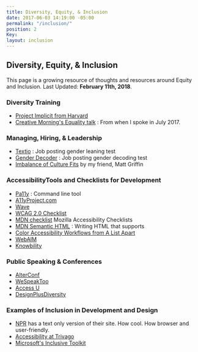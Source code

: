 ```yaml
---
title: Diversity, Equity, & Inclusion
date: 2017-06-03 14:19:00 -05:00
permalink: "/inclusion/"
position: 2
Key: 
layout: inclusion
---
```


## Diversity, Equity, & Inclusion

This page is a growing resource of thoughts and resources around Equity and Inclusion. Last Updated: **February 11th, 2018**.

### Diversity Training
- [Project Implicit from Harvard](https://implicit.harvard.edu/implicit/)
- [Creative Morning's Equality talk](https://youtu.be/5pj8E-XbRzE) : From when I spoke in July 2017.

### Managing, Hiring, & Leadership
- [Textio](https://textio.com/) : Job posting gender leaning test
- [Gender Decoder](http://gender-decoder.katmatfield.com/) : Job posting gender decoding test
- [Imbalance of Culture Fits](https://alistapart.com/article/the-imbalance-of-culture-fit) by my friend, Matt Griffin

### AccessibilityTools and Checklists for Development
- [Pa11y](https://github.com/pa11y/pa11y) : Command line tool
- [A11yProject.com](http://a11yproject.com/checklist.html)
- [Wave](http://wave.webaim.org/)
- [WCAG 2.0 Checklist](http://webaim.org/standards/wcag/checklist)
- [MDN checklist](https://developer.mozilla.org/en-US/docs/Web/Accessibility/Mobile_accessibility_checklist) Mozilla Accessibility Checklists
- [MDN Semantic HTML](https://developer.mozilla.org/en-US/docs/Web/HTML/Element) : Writing HTML that supports
- [Color Accessibility Workflows from A List Apart](https://alistapart.com/article/color-accessibility-workflows)
- [WebAIM](http://webaim.org/)
- [Knowbility](https://www.knowbility.org/)

### Public Speaking & Conferences
- [AlterConf](http://alterconf.com)
- [WeSpeakToo](http://wespeaktoo.org/)
- [Access U](https://www.knowbility.org/education/accessu/)
- [DesignPlusDiversity](http://designplusdiversity.org/)

### Examples of Inclusion in Development and Design
- [NPR](http://thin.npr.org/) has a text only version of their site. How cool. How browser and user-friendly.
- [Accessibility at Trivago](http://tech.trivago.com/2017/09/26/accessibility-at-trivago/)
- [Microsoft's Inclusive Toolkit](https://www.microsoft.com/en-us/design/inclusive)
